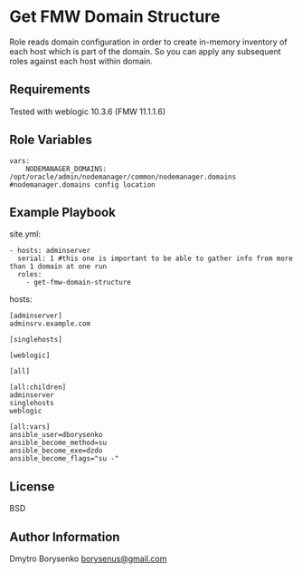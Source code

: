 Get FMW Domain Structure
=========


Role reads domain configuration in order to create in-memory inventory of each host which is part of the domain. So you can apply any subsequent roles against each host within domain. 

Requirements
------------

Tested with weblogic 10.3.6 (FMW 11.1.1.6) 

Role Variables
--------------

    vars:
        NODEMANAGER_DOMAINS: /opt/oracle/admin/nodemanager/common/nodemanager.domains #nodemanager.domains config location
        

Example Playbook
----------------



site.yml:
    
    - hosts: adminserver
      serial: 1 #this one is important to be able to gather info from more than 1 domain at one run
      roles:
        - get-fmw-domain-structure


hosts:
    
    
    [adminserver]
    adminsrv.example.com
    
    [singlehosts]
    
    [weblogic]
    
    [all]
    
    [all:children]
    adminserver
    singlehosts
    weblogic
    
    [all:vars]
    ansible_user=dborysenko
    ansible_become_method=su
    ansible_become_exe=dzdo
    ansible_become_flags="su -"    
     
    
    

License
-------

BSD

Author Information
------------------

Dmytro Borysenko borysenus@gmail.com

